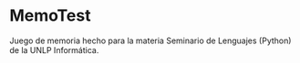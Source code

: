 # MemoTest
Juego de memoria hecho para la materia Seminario de Lenguajes (Python) de la UNLP Informática.
